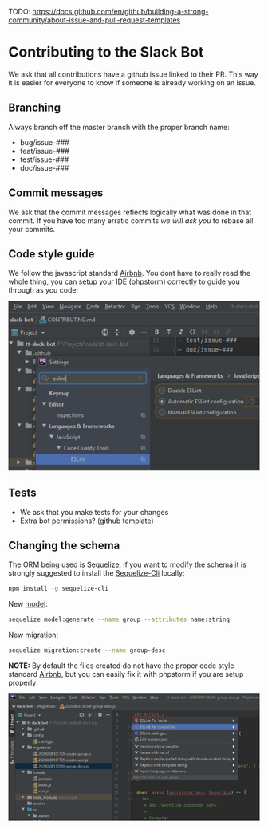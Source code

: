 TODO: https://docs.github.com/en/github/building-a-strong-community/about-issue-and-pull-request-templates

# Contributing to the Slack Bot
We ask that all contributions have a github issue linked to their PR. This way it is easier
for everyone to know if someone is already working on an issue.

## Branching
Always branch off the master branch with the proper branch name:
- bug/issue-###
- feat/issue-###
- test/issue-###
- doc/issue-###

## Commit messages
We ask that the commit messages reflects logically what was done in that commit.
If you have too many erratic commits *we will ask you* to rebase all your commits.

## Code style guide
We follow the javascript standard [Airbnb](https://github.com/airbnb/javascript).
You dont have to really read the whole thing, you can setup your IDE (phpstorm)
correctly to guide you through as you code:

![Phpstorm Eslint setup](./.github/images/slack-bot-phpstorm-eslint.png)

## Tests
- We ask that you make tests for your changes
- Extra bot permissions? (github template)

## Changing the schema
The ORM being used is [Sequelize](https://sequelize.org/master/index.html), if you want
to modify the schema it is strongly suggested to install the [Sequelize-Cli](https://github.com/sequelize/cli) locally:
```bash
npm install -g sequelize-cli
```

New [model](https://sequelize.org/master/manual/migrations.html#creating-the-first-model--and-migration-):
```bash
sequelize model:generate --name group --attributes name:string
```

New [migration](https://sequelize.org/master/manual/migrations.html#migration-skeleton):
```bash
sequelize migration:create --name group-desc
```

**NOTE:** By default the files created do not have the proper code style standard [Airbnb](https://github.com/airbnb/javascript), but
you can easily fix it with phpstorm if you are setup properly:

![PhpStorm Style Fix](./.github/images/slack-bot-migration-style-fix.png)


